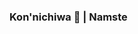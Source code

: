 ### Kon'nichiwa 👋 | Namste <img source="https://raw.githubusercontent.com/nixin72/nixin72/master/wave.gif">

<!--
**vineetson/vineetson** is a ✨ _special_ ✨ repository because its `README.md` (this file) appears on your GitHub profile.

Here are some ideas to get you started:

- 🔭 I’m currently working on Unamanned Aerial Vehicle and how to communicate via them securely.
- 🌱 I’m currently learning about BlockChain and Crypto.
- 👯 I’m looking to collaborate on Research Project.
- 🤔 I’m looking for help with Latex and documentation.
- 💬 Ask me about Machine Learning and other tech stuff.
- 📫 How to reach me: here is my LinkedIn profile link -> https://www.linkedin.com/in/vineet-soni-61931714b/
- 😄 Pronouns: He/His
- ⚡ Fun fact: I like anime and i watch 1 or 2 episodes daily
-->
